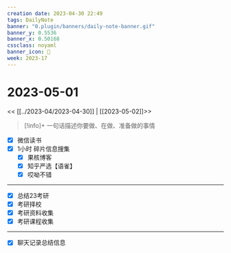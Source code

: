 ```yaml
---
creation date: 2023-04-30 22:49
tags: DailyNote
banner: "0.plugin/banners/daily-note-banner.gif"
banner_y: 0.5536
banner_x: 0.50168
cssclass: noyaml
banner_icon: 💌
week: 2023-17
---
```


# 2023-05-01

<< [[../2023-04/2023-04-30]] | [[2023-05-02]]>>


> [!info]+ 一句话描述你要做、在做、准备做的事情
> 


- [x] 微信读书
- [x] 1小时 碎片信息搜集
	- [x] 果核博客
	- [x] 知乎严选【语雀】
	- [x] 哎呦不错

---

- [x] 总结23考研
- [x] 考研择校
- [x] 考研资料收集
- [x] 考研课程收集

---

- [x] 聊天记录总结信息
